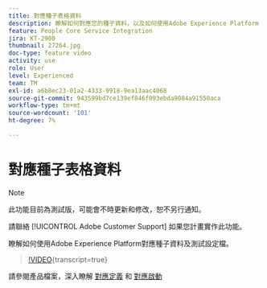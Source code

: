 ```yaml
---
title: 對應種子表格資料
description: 瞭解如何對應您的種子資料，以及如何使用Adobe Experience Platform (AEP)測試設定檔
feature: People Core Service Integration
jira: KT-2900
thumbnail: 27264.jpg
doc-type: feature video
activity: use
role: User
level: Experienced
team: TM
exl-id: a6b8ec23-01a2-4333-9918-9ea13aac4068
source-git-commit: 943599bd7ce139ef846f093ebda9084a91550aca
workflow-type: tm+mt
source-wordcount: '101'
ht-degree: 7%

---
```


# 對應種子表格資料

>[!NOTE]
>
>此功能目前為測試版，可能會不時更新和修改，恕不另行通知。
>
>請聯絡 [!UICONTROL Adobe Customer Support] 如果您計畫實作此功能。

瞭解如何使用Adobe Experience Platform對應種子資料及測試設定檔。

>[!VIDEO](https://video.tv.adobe.com/v/27264?learn=on){transcript=true}

請參閱產品檔案，深入瞭解 [對應定義](https://experienceleague.adobe.com/docs/campaign-standard/using/integrating-with-adobe-cloud/adobe-experience-platform/data-connector/aep-mapping-definition.html) 和 [對應啟動](https://experienceleague.adobe.com/docs/campaign-standard/using/integrating-with-adobe-cloud/adobe-experience-platform/data-connector/aep-mapping-activation.html)
